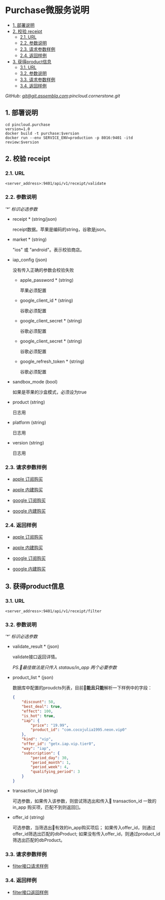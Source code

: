 # Purchase微服务说明

<!-- TOC depthFrom:2 -->

- [1. 部署说明](#1-部署说明)
- [2. 校验 receipt](#2-校验-receipt)
    - [2.1. URL](#21-url)
    - [2.2. 参数说明](#22-参数说明)
    - [2.3. 请求参数样例](#23-请求参数样例)
    - [2.4. 返回样例](#24-返回样例)
- [3. 获得product信息](#3-获得product信息)
    - [3.1. URL](#31-url)
    - [3.2. 参数说明](#32-参数说明)
    - [3.3. 请求参数样例](#33-请求参数样例)
    - [3.4. 返回样例](#34-返回样例)

<!-- /TOC -->

*GitHub: git@git.assembla.com:pincloud.cornerstone.git*

## 1. 部署说明

```shell
cd pincloud.purchase
version=1.0
docker build -t purchase:$version
docker run --env SERVICE_ENV=production -p 8016:9401 -itd review:$version
```

## 2. 校验 receipt

### 2.1. URL

    <server_address>:9401/api/v1/receipt/validate

### 2.2. 参数说明

*'\*' 标识必选参数*

- receipt * (string/json)

  receipt数据。苹果是编码的string，谷歌是json。

- market * (string)

  "ios" 或 "android"。表示校验商店。

- iap_config (json)

  没有传入正确的参数会校验失败

  - apple_password * (string)

    苹果必须配置

  - google_client_id * (string)

    谷歌必须配置

  - google_client_secret * (string)

    谷歌必须配置

  - google_client_secret * (string)

    谷歌必须配置

  - google_refresh_token * (string)

    谷歌必须配置

- sandbox_mode (bool)

  如果是苹果的沙盒模式，必须设为true

- product (string)

  日志用

- platform (string)

  日志用

- version (string)

  日志用

### 2.3. 请求参数样例

- [apple 订阅购买](./examples/receipt-apple-subscription.json)

- [apple 内建购买](./examples/receipt-apple-build-in.json)

- [google 订阅购买](./examples/receipt-google-subscription.json)

- [google 内建购买](./examples/receipt-google-build-in.json)

### 2.4. 返回样例

- [apple 订阅购买](./examples/response-apple-subscription.json)

- [apple 内建购买](./examples/response-apple-build-in.json)

- [google 订阅购买](./examples/response-google-subscription.json)

- [google 内建购买](./examples/response-google-build-in.json)

## 3. 获得product信息

### 3.1. URL

    <server_address>:9401/api/v1/receipt/filter

### 3.2. 参数说明

*'\*' 标识必选参数*

- validate_result * (json)

  validate接口返回详情。
 
  *PS.最佳做法是只传入 stataus/in_app 两个必要参数*

- product_list * (json)

  数据库中配置的proudcts列表，目前**能且只能**解析一下样例中的字段：

  ```json
  {
      "discount": 50,
      "best_deal": true,
      "effect": 100,
      "is_hot": true,
      "iap": {
          "price": "19.99",
          "product_id": "com.cocojulia1995.neon.vip0"
      },
      "kind": "vip",
      "offer_id": "getx.iap.vip.tier0",
      "way": "iap",
      "subscription": {
          "period_day": 30,
          "period_month": 1,
          "period_week": 4,
          "qualifying_period": 3
      }
  }
  ```

- transaction_id (string)

  可选参数，如果传入该参数，则尝试筛选出和传入 transaction\_id 一致的 in_app 购买项，匹配不到则返回[]。

- offer_id (string)

  可选参数，当筛选出有效的in_app购买项后；
  如果传入offer\_id，则通过offer_id筛选出匹配的dbProduct;
  如果没有传入offer\_id，则通过product_id筛选出匹配的dbProduct。

### 3.3. 请求参数样例

- [filter接口请求样例](./examples/filter-request.json)

### 3.4. 返回样例

- [filter接口返回样例](./examples/filter-response.json)